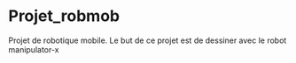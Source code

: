 # Projet_robmob
Projet de robotique mobile. Le but de ce projet est de dessiner avec le robot manipulator-x
